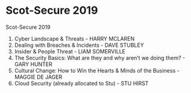 # Scot-Secure 2019
Scot-Secure 2019

1. Cyber Landscape & Threats - HARRY MCLAREN
2. Dealing with Breaches & Incidents - DAVE STUBLEY
3. Insider & People Threat - LIAM SOMERVILLE
4. The Security Basics: What are they and why aren’t we doing them? - GARY HUNTER
5. Cultural Change: How to Win the Hearts & Minds of the Business - MAGGIE DE JAGER
6. Cloud Security (already allocated to Stu) - STU HIRST